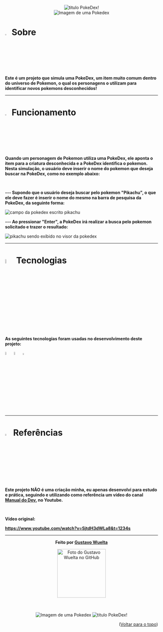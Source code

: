 </div>

<p align="center">
    <img src="https://cdn.discordapp.com/attachments/1062571674286960680/1062591616797392946/pokedexgithub.png" alt="titulo PokeDex!" />
    <br>
    <img src="https://gifs.eco.br/wp-content/uploads/2022/03/gifs-da-pokedex-de-pokemon-1.gif" alt="Imagem de uma Pokedex"/>
<br>

<h1> <img width="3%" src="https://media.discordapp.net/attachments/1045500218541613168/1061408381547585696/pokemon-icon.png" alt="logotipo pokebola"/> Sobre </h1>

<p> <b> Este é um projeto que simula uma PokeDex, um item muito comum dentro do universo de Pokemon, o qual os personagens o utilizam para identificar novos pokemons desconhecidos! </b> </p>

<hr>

<h1> <img width="3%" src="https://media.discordapp.net/attachments/1045500218541613168/1061408381547585696/pokemon-icon.png" alt="logotipo pokebola"/> Funcionamento </h1>

<p> <b>Quando um personagem de Pokemon utiliza uma PokeDex, ele aponta o item para a criatura desconhecida e a PokeDex identifica o pokemon. Nesta simulação, o usuário deve inserir o nome do pokemon que deseja buscar na PokeDex, como no exemplo abaixo:</b> </p>

<br>

<p> <b> --- Supondo que o usuário deseja buscar pelo pokemon "Pikachu", o que ele deve fazer é inserir o nome do mesmo na barra de pesquisa da PokeDex, da seguinte forma:</b> </p>
<img src="https://media.discordapp.net/attachments/1045500218541613168/1061403179046150256/image.png" alt="campo da pokedex escrito pikachu" />
    
<p> <b> --- Ao pressionar "Enter", a PokeDex irá realizar a busca pelo pokemon solicitado e trazer o resultado:</b> </p>
<img src="https://media.discordapp.net/attachments/1045500218541613168/1061404271855280178/image.png" alt="pikachu sendo exibido no visor da pokedex" />

<hr>

<h1> <img width="6%" src="https://static.wikia.nocookie.net/pokepediabr/images/3/38/Pok%C3%A9dex_Kanto.png/revision/latest?cb=20131224014121&path-prefix=pt-br" alt="logotipo pokedex"/> Tecnologias </h1>

<p> <b> As seguintes tecnologias foram usadas no desenvolvimento deste projeto:</b> </p>

<div align="left"> 
<img width="5%" src="https://cdn.jsdelivr.net/gh/devicons/devicon/icons/html5/html5-original-wordmark.svg" />
<img width="5%" src="https://cdn.jsdelivr.net/gh/devicons/devicon/icons/css3/css3-original-wordmark.svg" /> 
<img width="4%" src="https://cdn.jsdelivr.net/gh/devicons/devicon/icons/javascript/javascript-original.svg" />

</div>

<hr>

<h1> <img width="4%" src="https://media.discordapp.net/attachments/1045500218541613168/1061408381862162582/ref.png?width=334&height=675" alt="professor carvalho de pokemon"/> Referências </h1>

<p> <b> Este projeto NÃO é uma criação minha, eu apenas desenvolvi para estudo e prática, seguindo e utilizando como referência um vídeo do canal <a href="https://www.youtube.com/@ManualdoDev"><b> Manual do Dev</b></a>, no Youtube.</b> </p>

<br>

<p> <b> Vídeo original: </b> </p>
<a href="https://www.youtube.com/watch?v=SjtdH3dWLa8&t=1234s"><b> https://www.youtube.com/watch?v=SjtdH3dWLa8&t=1234s</b></a>

<hr>

<div align="center"> 
<p> <b> Feito por <a href="https://github.com/GuWuelta" target="_blank">Gustavo Wuelta</a></b> </p>
<img src="https://avatars.githubusercontent.com/u/101107981?v=4" width="160px;" alt="Foto do Gustavo Wuelta no GitHub"/><br>
</div>

<br>
<br>

<p align="center">
    <img src="https://static.wikia.nocookie.net/pokepediabr/images/3/38/Pok%C3%A9dex_Kanto.png/revision/latest?cb=20131224014121&path-prefix=pt-br" alt="Imagem de uma Pokedex"/>
    <img src="https://cdn.discordapp.com/attachments/1062571674286960680/1062591616797392946/pokedexgithub.png" alt="titulo PokeDex!" />
    
<p align="right">(<a href="#top">Voltar para o topo</a>)</p>
